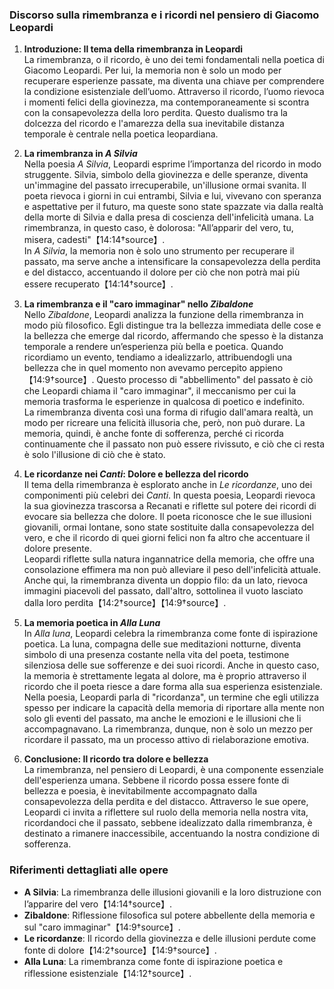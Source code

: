 ### Discorso sulla rimembranza e i ricordi nel pensiero di Giacomo Leopardi

1. **Introduzione: Il tema della rimembranza in Leopardi**  
   La rimembranza, o il ricordo, è uno dei temi fondamentali nella poetica di Giacomo Leopardi. Per lui, la memoria non è solo un modo per recuperare esperienze passate, ma diventa una chiave per comprendere la condizione esistenziale dell’uomo. Attraverso il ricordo, l’uomo rievoca i momenti felici della giovinezza, ma contemporaneamente si scontra con la consapevolezza della loro perdita. Questo dualismo tra la dolcezza del ricordo e l'amarezza della sua inevitabile distanza temporale è centrale nella poetica leopardiana.

2. **La rimembranza in *A Silvia***  
   Nella poesia *A Silvia*, Leopardi esprime l’importanza del ricordo in modo struggente. Silvia, simbolo della giovinezza e delle speranze, diventa un'immagine del passato irrecuperabile, un'illusione ormai svanita. Il poeta rievoca i giorni in cui entrambi, Silvia e lui, vivevano con speranza e aspettative per il futuro, ma queste sono state spazzate via dalla realtà della morte di Silvia e dalla presa di coscienza dell'infelicità umana. La rimembranza, in questo caso, è dolorosa: "All’apparir del vero, tu, misera, cadesti"【14:14†source】.  
   In *A Silvia*, la memoria non è solo uno strumento per recuperare il passato, ma serve anche a intensificare la consapevolezza della perdita e del distacco, accentuando il dolore per ciò che non potrà mai più essere recuperato【14:14†source】.

3. **La rimembranza e il "caro immaginar" nello *Zibaldone***  
   Nello *Zibaldone*, Leopardi analizza la funzione della rimembranza in modo più filosofico. Egli distingue tra la bellezza immediata delle cose e la bellezza che emerge dal ricordo, affermando che spesso è la distanza temporale a rendere un’esperienza più bella e poetica. Quando ricordiamo un evento, tendiamo a idealizzarlo, attribuendogli una bellezza che in quel momento non avevamo percepito appieno【14:9†source】. Questo processo di "abbellimento" del passato è ciò che Leopardi chiama il "caro immaginar", il meccanismo per cui la memoria trasforma le esperienze in qualcosa di poetico e indefinito.  
   La rimembranza diventa così una forma di rifugio dall'amara realtà, un modo per ricreare una felicità illusoria che, però, non può durare. La memoria, quindi, è anche fonte di sofferenza, perché ci ricorda continuamente che il passato non può essere rivissuto, e ciò che ci resta è solo l'illusione di ciò che è stato.

4. **Le ricordanze nei *Canti*: Dolore e bellezza del ricordo**  
   Il tema della rimembranza è esplorato anche in *Le ricordanze*, uno dei componimenti più celebri dei *Canti*. In questa poesia, Leopardi rievoca la sua giovinezza trascorsa a Recanati e riflette sul potere dei ricordi di evocare sia bellezza che dolore. Il poeta riconosce che le sue illusioni giovanili, ormai lontane, sono state sostituite dalla consapevolezza del vero, e che il ricordo di quei giorni felici non fa altro che accentuare il dolore presente.  
   Leopardi riflette sulla natura ingannatrice della memoria, che offre una consolazione effimera ma non può alleviare il peso dell'infelicità attuale. Anche qui, la rimembranza diventa un doppio filo: da un lato, rievoca immagini piacevoli del passato, dall'altro, sottolinea il vuoto lasciato dalla loro perdita【14:2†source】【14:9†source】.

5. **La memoria poetica in *Alla Luna***  
   In *Alla luna*, Leopardi celebra la rimembranza come fonte di ispirazione poetica. La luna, compagna delle sue meditazioni notturne, diventa simbolo di una presenza costante nella vita del poeta, testimone silenziosa delle sue sofferenze e dei suoi ricordi. Anche in questo caso, la memoria è strettamente legata al dolore, ma è proprio attraverso il ricordo che il poeta riesce a dare forma alla sua esperienza esistenziale.  
   Nella poesia, Leopardi parla di "ricordanza", un termine che egli utilizza spesso per indicare la capacità della memoria di riportare alla mente non solo gli eventi del passato, ma anche le emozioni e le illusioni che li accompagnavano. La rimembranza, dunque, non è solo un mezzo per ricordare il passato, ma un processo attivo di rielaborazione emotiva.

6. **Conclusione: Il ricordo tra dolore e bellezza**  
   La rimembranza, nel pensiero di Leopardi, è una componente essenziale dell'esperienza umana. Sebbene il ricordo possa essere fonte di bellezza e poesia, è inevitabilmente accompagnato dalla consapevolezza della perdita e del distacco. Attraverso le sue opere, Leopardi ci invita a riflettere sul ruolo della memoria nella nostra vita, ricordandoci che il passato, sebbene idealizzato dalla rimembranza, è destinato a rimanere inaccessibile, accentuando la nostra condizione di sofferenza.

### Riferimenti dettagliati alle opere
- **A Silvia**: La rimembranza delle illusioni giovanili e la loro distruzione con l’apparire del vero【14:14†source】.
- **Zibaldone**: Riflessione filosofica sul potere abbellente della memoria e sul "caro immaginar"【14:9†source】.
- **Le ricordanze**: Il ricordo della giovinezza e delle illusioni perdute come fonte di dolore【14:2†source】【14:9†source】.
- **Alla Luna**: La rimembranza come fonte di ispirazione poetica e riflessione esistenziale【14:12†source】.